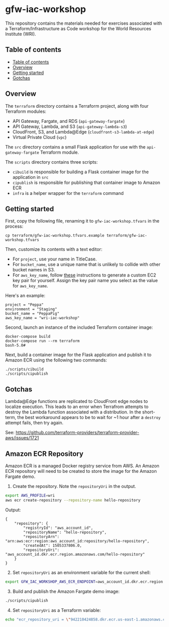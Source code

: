 # gfw-iac-workshop

This repository contains the materials needed for exercises associated with a Terraform/Infrastructure as Code workshop for the World Resources Institute (WRI).

## Table of contents

- [Table of contents](#table-of-contents)
- [Overview](#overview)
- [Getting started](#getting-started)
- [Gotchas](#gotchas)

## Overview

The `terraform` directory contains a Terraform project, along with four Terraform modules:

- API Gateway, Fargate, and RDS (`api-gateway-fargate`)
- API Gateway, Lambda, and S3 (`api-gateway-lambda-s3`)
- CloudFront, S3, and Lambda@Edge (`cloudfront-s3-lambda-at-edge`)
- Virtual Private Cloud (`vpc`)

The `src` directory contains a small Flask application for use with the `api-gateway-fargate` Terraform module.

The `scripts` directory contains three scripts:

- `cibuild` is responsible for building a Flask container image for the application in `src`
- `cipublish` is responsible for publishing that container image to Amazon ECR
- `infra` is a helper wrapper for the `terraform` command

## Getting started

First, copy the following file, renaming it to `gfw-iac-workshop.tfvars` in the process:

```console
cp terraform/gfw-iac-workshop.tfvars.example terraform/gfw-iac-workshop.tfvars
```

Then, customize its contents with a text editor:

- For `project`, use your name in TitleCase.
- For `bucket_name`, use a unique name that is unlikely to collide with other bucket names in S3.
- For `aws_key_name`, follow [these](https://docs.aws.amazon.com/en_pv/AWSEC2/latest/UserGuide/ec2-key-pairs.html#having-ec2-create-your-key-pair) instructions to generate a custom EC2 key pair for yourself. Assign the key pair name you select as the value for `aws_key_name`.

Here's an example:

```
project = "Peppa"
environment = "Staging"
bucket_name = "PeppaPig"
aws_key_name = "wri-iac-workshop"
```

Second, launch an instance of the included Terraform container image:

```console
docker-compose build
docker-compose run --rm terraform
bash-5.0#
```

Next, build a container image for the Flask application and publish it to Amazon ECR using the following two commands:

```console
./scripts/cibuild
./scripts/cipublish
```

## Gotchas

Lambda@Edge functions are replicated to CloudFront edge nodes to localize execution. This leads to an error when Terrafrom attempts to destroy the Lambda function associated with a distribution. In the short-term, the best workaround appears to be to wait for ~1 hour after a `destroy` attempt fails, then try again.

See: https://github.com/terraform-providers/terraform-provider-aws/issues/1721

## Amazon ECR Repository

Amazon ECR is a managed Docker registry service from AWS. An Amazon ECR repository will need to be created to store the image for the Amazon Fargate demo.

1. Create the repository. Note the `repositoryUri` in the output.

```bash
export AWS_PROFILE=wri
aws ecr create-repository --repository-name hello-repository
```

Output:

```
{
    "repository": {
        "registryId": "aws_account_id",
        "repositoryName": "hello-repository",
        "repositoryArn": "arn:aws:ecr:region:aws_account_id:repository/hello-repository",
        "createdAt": 1505337806.0,
        "repositoryUri": "aws_account_id.dkr.ecr.region.amazonaws.com/hello-repository"
    }
}
```

2. Set `repositoryUri` as an environment variable for the current shell:

```bash
export GFW_IAC_WORKSHOP_AWS_ECR_ENDPOINT=aws_account_id.dkr.ecr.region.amazonaws.com/hello-repository
```

3. Build and publish the Amazon Fargate demo image:

```bash
./scripts/cipublish
```

4. Set `repositoryUri` as a Terraform variable:

```bash
echo "ecr_repository_uri = \"942210424858.dkr.ecr.us-east-1.amazonaws.com/hello-repository\"" >> terraform/gfw-iac-workshop.tfvars
```
